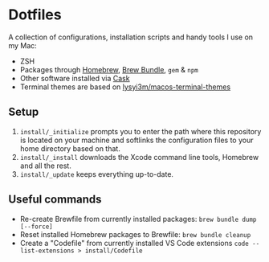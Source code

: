 # Dotfiles

A collection of configurations, installation scripts and handy tools I use on my Mac:

* ZSH
* Packages through [Homebrew](https://brew.sh), [Brew Bundle](https://github.com/Homebrew/homebrew-bundle), `gem` & `npm`
* Other software installed via [Cask](https://github.com/Homebrew/homebrew-cask)
* Terminal themes are based on [lysyi3m/macos-terminal-themes](https://github.com/lysyi3m/macos-terminal-themes)

## Setup

1. `install/_initialize` prompts you to enter the path where this repository is located on your machine and softlinks the configuration files to your home directory based on that.
2. `install/_install` downloads the Xcode command line tools, Homebrew and all the rest.
3. `install/_update` keeps everything up-to-date.

## Useful commands

* Re-create Brewfile from currently installed packages: `brew bundle dump [--force]`
* Reset installed Homebrew packages to Brewfile: `brew bundle cleanup`
* Create a "Codefile" from currently installed VS Code extensions `code --list-extensions > install/Codefile`
